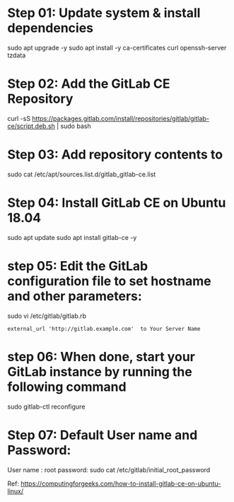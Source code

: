 # Step 01: Update system & install dependencies

sudo apt upgrade -y
sudo apt install -y ca-certificates curl openssh-server tzdata

# Step 02: Add the GitLab CE Repository

curl -sS https://packages.gitlab.com/install/repositories/gitlab/gitlab-ce/script.deb.sh | sudo bash

# Step 03: Add repository contents to

sudo cat /etc/apt/sources.list.d/gitlab_gitlab-ce.list

# Step 04: Install GitLab CE on Ubuntu 18.04

sudo apt update
sudo apt install gitlab-ce -y

# step 05: Edit the GitLab configuration file to set hostname and other parameters:

sudo vi /etc/gitlab/gitlab.rb
    
    external_url 'http://gitlab.example.com'  to Your Server Name
    
# step 06: When done, start your GitLab instance by running the following command

sudo gitlab-ctl reconfigure

# Step 07:  Default User name and Password: 
User name : root
password:  sudo cat /etc/gitlab/initial_root_password


Ref: https://computingforgeeks.com/how-to-install-gitlab-ce-on-ubuntu-linux/
